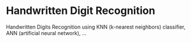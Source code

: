 # Handwritten Digit Recognition
Handwritten Digits Recognition using KNN (k-nearest neighbors) classifier, ANN (artificial neural network), ...
